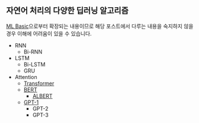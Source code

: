 ## 자연어 처리의 다양한 딥러닝 알고리즘
[ML Basic](https://github.com/silverstar0727/silverstar0727.github.io/tree/master/_posts/ml%20basic)으로부터 확장되는 내용이므로 해당 포스트에서 다루는 내용을 숙지하지 않을 경우 이해에 어려움이 있을 수 있습니다.

* RNN
  * Bi-RNN
* LSTM
  * Bi-LSTM
  * GRU
* Attention
  * [Transformer](https://paul-hyun.github.io/transformer-01/)
  * [BERT](https://paul-hyun.github.io/bert-01/)
    * [ALBERT](https://silverstar0727.github.io/paper%20review/2020/12/14/ALBERT/)
  * [GPT-1](https://paul-hyun.github.io/gpt-01/)
    * GPT-2
    * GPT-3

